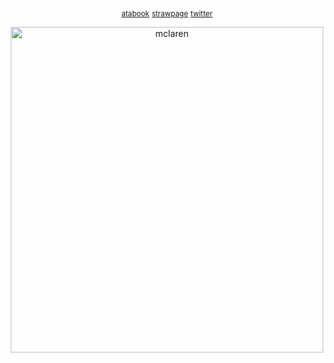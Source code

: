 <p align="center">
<sub><a href="https://hafhaf.atabook.org/?page=1/" rel="nofollow">atabook</a></sub>
<sub><a href="https://yeongsamseo.straw.page/" rel="nofollow">strawpage</a></sub>
<sub><a href="https://x.com/yeongsamseo/" rel="nofollow">twitter</a></sub>

<p align="center">
<img width="500" height="521" alt="mclaren" src="https://github.com/user-attachments/assets/e377f766-5917-49ee-9bf2-bc8467875917" />
